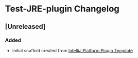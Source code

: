<!-- Keep a Changelog guide -> https://keepachangelog.com -->

# Test-JRE-plugin Changelog

## [Unreleased]
### Added
- Initial scaffold created from [IntelliJ Platform Plugin Template](https://github.com/JetBrains/intellij-platform-plugin-template)

